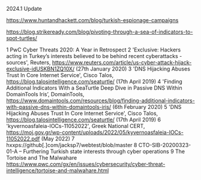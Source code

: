 2024.1 Update

https://www.huntandhackett.com/blog/turkish-espionage-campaigns

https://blog.strikeready.com/blog/pivoting-through-a-sea-of-indicators-to-spot-turtles/

1 PwC Cyber Threats 2020: A Year in Retrospect
2 'Exclusive: Hackers acting in Turkey’s interests believed to be behind recent cyberattacks - sources', Reuters, https://www.reuters.com/article/us-cyber-attack-hijack-exclusive-idUSKBN1ZQ10X/ (27th January 2020)
3 'DNS Hijacking Abuses Trust In Core Internet Service', Cisco Talos, https://blog.talosintelligence.com/seaturtle/ (17th April 2019)
4 'Finding Additional Indicators With a SeaTurtle Deep Dive in Passive DNS Within DomainTools Iris’, DomainTools, https://www.domaintools.com/resources/blog/finding-additional-indicators-with-passive-dns-within-domaintools-iris/ (6th February 2020)
5 'DNS Hijacking Abuses Trust In Core Internet Service', Cisco Talos, https://blog.talosintelligence.com/seaturtle/ (17th April 2019)
6 'kyvernoasfaleia-IOCs-11052022', Greek National CERT, https://moj.gov.gr/wp-content/uploads/2022/05/kyvernoasfaleia-IOCs-11052022.pdf (May 2022)
7 hxxps://github[.]com/jacksp7/webtest/blob/master
8 CTO-SIB-20200323-01-A – Furthering Turkish state interests through cyber operations
9 The Tortoise and The Malwahare
  https://www.pwc.com/gx/en/issues/cybersecurity/cyber-threat-intelligence/tortoise-and-malwahare.html

  

